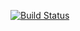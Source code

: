 [![Build Status](https://travis-ci.org/MyxaGorbun/lab6.svg?branch=master)](https://travis-ci.org/MyxaGorbun/lab6)
